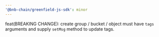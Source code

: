 ```yaml
---
'@bnb-chain/greenfield-js-sdk': minor
---
```


feat(BREAKING CHANGE): create group / bucket / object must have `tags` arguments and supply `setMsg`
method to update tags.
